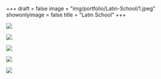 +++
draft = false
image = "img/portfolio/Latin-School/1.jpeg"
showonlyimage = false
title = "Latin School"
+++

![](/img/portfolio/Latin-School/1.jpeg)

![](/img/portfolio/Latin-School/2.jpeg)

![](/img/portfolio/Latin-School/3.jpeg)

![](/img/portfolio/Latin-School/4.jpeg)

![](/img/portfolio/Latin-School/5.jpeg)
